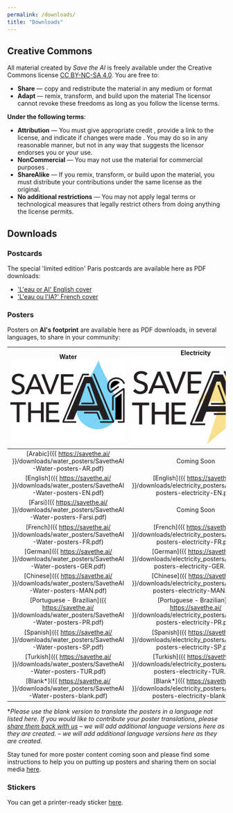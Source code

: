 ```yaml
---
permalink: /downloads/
title: "Downloads"
---
```


## Creative Commons 

All material created by _Save the AI_ is freely available under the Creative Commons license [CC BY-NC-SA 4.0](https://creativecommons.org/licenses/by-nc-sa/4.0/).
You are free to:
- **Share** — copy and redistribute the material in any medium or format
- **Adapt** — remix, transform, and build upon the material
The licensor cannot revoke these freedoms as long as you follow the license terms.

**Under the following terms**:

- **Attribution** — You must give appropriate credit , provide a link to the license, and indicate if changes were made . You may do so in any reasonable manner, but not in any way that suggests the licensor endorses you or your use.
- **NonCommercial** — You may not use the material for commercial purposes .
- **ShareAlike** — If you remix, transform, or build upon the material, you must distribute your contributions under the same license as the original.
- **No additional restrictions** — You may not apply legal terms or technological measures that legally restrict others from doing anything the license permits.

## Downloads

### <a id="postcards"/>Postcards
The special 'limited edition' Paris postcards are available here as PDF downloads:
- ['L'eau or AI' English cover](https://github.com/user-attachments/files/18727189/SavetheAI-postcard-v1.5b.pdf)
- ['L'eau ou l'IA?' French cover](https://github.com/user-attachments/files/18727201/SavetheAI-postcard-v1.5a.pdf)


### <a id="posters"/>Posters
Posters on **AI's footprint** are available here as PDF downloads, in several languages, to share in your community:

| **Water**<br><img src="/images/SAVEtheAI logos-water-fixed size.png" alt="water"> | **Electricity**<br><img id="electricity" src="/images/SAVEtheAI logos-electricity-fixed size.png" alt="electricity"> |
| :---: | :---: |
| [Arabic]({{ https://savethe.ai/ }}/downloads/water_posters/SavetheAI-Water-posters-AR.pdf) | Coming Soon | 
| [English]({{ https://savethe.ai/ }}/downloads/water_posters/SavetheAI-Water-posters-EN.pdf) | [English]({{ https://savethe.ai/ }}/downloads/electricity_posters/SavetheAI-posters-electricity-EN.pdf)|
| [Farsi]({{ https://savethe.ai/ }}/downloads/water_posters/SavetheAI-Water-posters-Farsi.pdf) | Coming Soon |
| [French]({{ https://savethe.ai/ }}/downloads/water_posters/SavetheAI-Water-posters-FR.pdf) | [French]({{ https://savethe.ai/ }}/downloads/electricity_posters/SavetheAI-posters-electricity-FR.pdf) |
| [German]({{ https://savethe.ai/ }}/downloads/water_posters/SavetheAI-Water-posters-GER.pdf) | [German]({{ https://savethe.ai/ }}/downloads/electricity_posters/SavetheAI-posters-electricity-GER.pdf)|
| [Chinese]({{ https://savethe.ai/ }}/downloads/water_posters/SavetheAI-Water-posters-MAN.pdf) | [Chinese]({{ https://savethe.ai/ }}/downloads/electricity_posters/SavetheAI-posters-electricity-MAN.pdf)|
| [Portuguese - Brazilian]({{ https://savethe.ai/ }}/downloads/water_posters/SavetheAI-Water-posters-PR.pdf) | [Portuguese - Brazilian]({{ https://savethe.ai/ }}/downloads/electricity_posters/SavetheAI-posters-electricity-PR.pdf)|
| [Spanish]({{ https://savethe.ai/ }}/downloads/water_posters/SavetheAI-Water-posters-SP.pdf) | [Spanish]({{ https://savethe.ai/ }}/downloads/electricity_posters/SavetheAI-posters-electricity-SP.pdf)|
| [Turkish]({{ https://savethe.ai/ }}/downloads/water_posters/SavetheAI-Water-posters-TUR.pdf) | [Turkish]({{ https://savethe.ai/ }}/downloads/electricity_posters/SavetheAI-posters-electricity-TUR.pdf)|
| [Blank\*]({{ https://savethe.ai/ }}/downloads/water_posters/SavetheAI-Water-posters-blank.pdf) | [Blank\*]({{ https://savethe.ai/ }}/downloads/electricity_posters/SavetheAI-posters-electricity-blank.pdf) |

\**Please use the blank version to translate the posters in a language not listed here. If you would like to contribute your poster translations, please [share them back with us](https://savethe.ai/join-us/) – we will add additional language versions 
here as they are created. – we will add additional language versions here as they are created.*

Stay tuned for more poster content coming soon and please find some instructions to help you on putting up posters and sharing them on social media [here](https://savethe.ai/join-us/). 

### <a id="stickers"/>Stickers
You can get a printer-ready sticker [here](/downloads/savetheAI-sticker.png).
